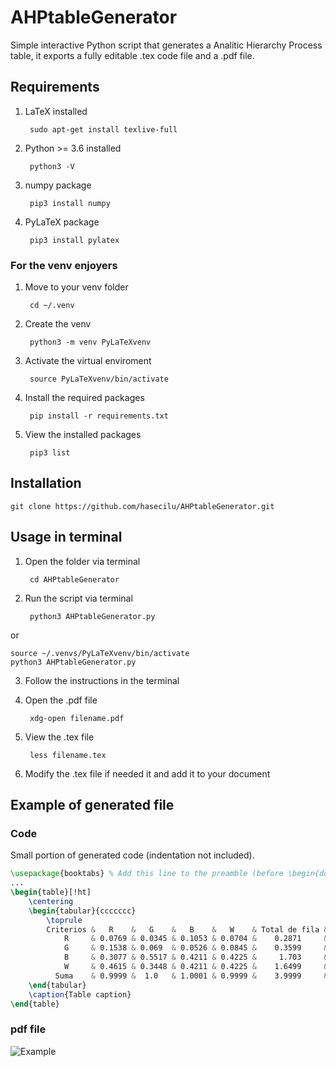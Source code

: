 # AHPtableGenerator
Simple interactive Python script that generates a Analitic Hierarchy Process table, it exports a fully editable .tex code file and a .pdf file.

## Requirements

1. LaTeX installed<br/>

		sudo apt-get install texlive-full
2. Python >= 3.6 installed<br/>
		
		python3 -V
3. numpy package<br/>

		pip3 install numpy
4. PyLaTeX package<br/>

		pip3 install pylatex

### For the venv enjoyers
1. Move to your venv folder<br/>

		cd ~/.venv
2. Create the venv<br/>

		python3 -m venv PyLaTeXvenv
3. Activate the virtual enviroment<br/>

		source PyLaTeXvenv/bin/activate
4. Install the required packages<br/>

		pip install -r requirements.txt
5. View the installed packages<br/>

		pip3 list

## Installation

	git clone https://github.com/hasecilu/AHPtableGenerator.git

## Usage in terminal
1. Open the folder via terminal<br/>

		cd AHPtableGenerator
2. Run the script via terminal<br/>

		python3 AHPtableGenerator.py
or<br/>

	source ~/.venvs/PyLaTeXvenv/bin/activate
	python3 AHPtableGenerator.py

3. Follow the instructions in the terminal
4. Open the .pdf file<br/>

		xdg-open filename.pdf
5. View the .tex file<br/>

		less filename.tex
6. Modify the .tex file if needed it and add it to your document

## Example of generated file

### Code
Small portion of generated code (indentation not included).

```latex
\usepackage{booktabs} % Add this line to the preamble (before \begin{document})
...
\begin{table}[!ht]
	\centering
	\begin{tabular}{ccccccc}
		\toprule
		Criterios &   R    &   G    &   B    &   W    & Total de fila & Vector de prioridad \\ \midrule
		    R     & 0.0769 & 0.0345 & 0.1053 & 0.0704 &    0.2871     &    {[}0.0718{]}     \\
		    G     & 0.1538 & 0.069  & 0.0526 & 0.0845 &    0.3599     &     {[}0.09{]}      \\
		    B     & 0.3077 & 0.5517 & 0.4211 & 0.4225 &     1.703     &    {[}0.4258{]}     \\
		    W     & 0.4615 & 0.3448 & 0.4211 & 0.4225 &    1.6499     &    {[}0.4125{]}     \\ \midrule
		  Suma    & 0.9999 &  1.0   & 1.0001 & 0.9999 &    3.9999     &    {[}1.0001{]}     \\ \bottomrule
	\end{tabular}
	\caption{Table caption}
\end{table}
```
### pdf file
![Example](https://raw.github.com/hasecilu/AHPtableGenerator/master/images/example2.png)

